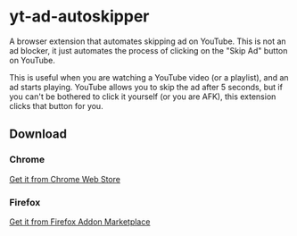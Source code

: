 # yt-ad-autoskipper

A browser extension that automates skipping ad on YouTube. This is not an ad blocker, it just automates the process of clicking on the "Skip Ad" button on YouTube.

This is useful when you are watching a YouTube video (or a playlist), and an ad starts playing. YouTube allows you to skip the ad after 5 seconds, but if you can't be bothered to click it yourself (or you are AFK), this extension clicks that button for you.

## Download

### Chrome

[Get it from Chrome Web Store](https://chrome.google.com/webstore/detail/youtube-ad-auto-skipper/lokpenepehfdekijkebhpnpcjjpngpnd)

### Firefox

[Get it from Firefox Addon Marketplace](https://addons.mozilla.org/en-US/firefox/addon/youtube-ad-auto-skipper/)
